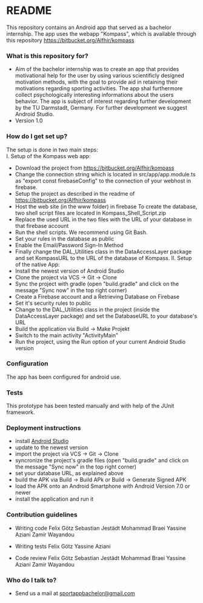 # README #

This repository contains an Android app that served as a bachelor internship.
The app uses the webapp "Kompass", which is available through this repository <https://bitbucket.org/Alfhir/kompass>

### What is this repository for? ###
* Aim of the bachelor internship was to create an app that provides motivational help for the user by using various scientificly designed motivation methods, with the goal to provide aid in retaining their motivations regarding sporting activities. The app shal furthermore collect psychologically interesting informations about the users behavior. The app is subject of interest regarding further development by the TU Darmstadt, Germany. For further development we suggest Android Studio.
* Version 1.0

### How do I get set up? ###
The setup is done in two main steps:  
I. Setup of the Kompass web app:  
* Download the project from https://bitbucket.org/Alfhir/kompass
* Change the connection string which is located in src/app/app.module.ts as "export const firebaseConfig" to the connection of your webhost in firebase. 
* Setup the project as described in the readme of https://bitbucket.org/Alfhir/kompass
* Host the web site (in the www folder) in firebase 
 To create the database, two shell script files are located in Kompass_Shell_Script.zip
* Replace the used URL in the two files with the URL of your database in that firebase account
* Run the shell scripts. We recommend using Git Bash.
* Set your rules in the database as public 
* Enable the Email/Password Sign-In Method
* Finally change the DAL_Utilities class in the DataAccessLayer package and set KompassURL to the URL of the database of Kompass.
II. Setup of the native App:  
* Install the newest version of Android Studio
* Clone the project via VCS -> Git -> Clone
* Sync the project with gradle (open "build.gradle" and click on the message "Sync now" in the top right corner)
* Create a Firebase account and a Retrieving Database on Firebase
* Set it's security rules to public
* Change to the DAL_Utilities class in the project (inside the DataAccessLayer package) and set the DatabaseURL to your database's URL
* Build the application via Build -> Make Projekt
* Switch to the main activity "ActivityMain"
* Run the project, using the Run option of your current Android Studio version

### Configuration ###
The app has been configured for android use.

### Tests ###
This prototype has been tested manually and with help of the JUnit framework.

### Deployment instructions ###
* install [Android Studio](https://developer.android.com/studio/index.html)
* update to the newest version
* import the project via VCS -> Git -> Clone
* syncronize the project's gradle files (open "build.gradle" and click on the message "Sync now" in the top right corner)
* set your database URL, as explained above
* build the APK via Build -> Build APk or Build -> Generate Signed APK
* load the APK onto an Android Smartphone with Android Version 7.0 or newer
* install the application and run it

### Contribution guidelines ###

* Writing code
Felix Götz
Sebastian Jestädt
Mohammad Braei
Yassine Aziani
Zamir Wayandou

* Writing tests
Felix Götz
Yassine Aziani

* Code review
Felix Götz
Sebastian Jestädt
Mohammad Braei
Yassine Aziani
Zamir Wayandou

### Who do I talk to? ###

* Send us a mail at sportappbachelor@gmail.com
